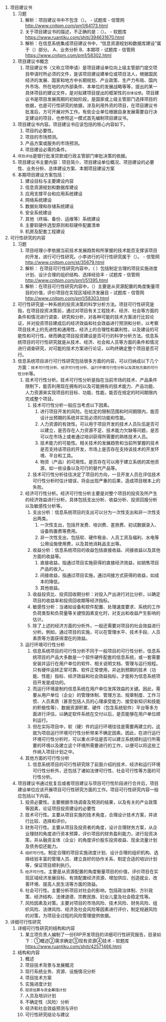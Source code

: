 1. 项目建议书
    1. 习题
        1. 解析：项目建议书中不包含（）。 - 试题库 - 信管网 http://www.cnitpm.com/pm1/64173.html
        2. 关于项目建议书的描述，不正确的是：（）。 - 软题库 https://www.ruantiku.com/shiti/394631670.html
        3. 解析：在信息系统集成项目建议书中，“信息资源规划和数据库建设”属于（）部分。 A、业务分析 B、本期项 - 试题库 - 信管网 https://www.cnitpm.com/pm1/58302.html
    2. 项目建议书概念
        1. 项目建议书（又称立项申请）是项目建设单位向上级主管部门提交项目申请时所必须的文件，是该项目建设建单位或项目法人，根据国民经济的发展、国家和地方中长期规划、产业政策、生产力布局、国内外市场、所在地的内外部条件、本单位的发展战略等等，提出的某一具体项目的建议文件，是对拟建项目提出的框架性的`总体设想`。项目建议书是项目发展周期的初始阶段，是国家或上级主管部门选择项目的依据，也是可行性研究的依据，涉及利用外资的项目，在项目建议书批准后，方可开展对外工作。有些企业单位根据自身发展需要自行决定建设的项目，也参照这一模式首先编制项目建议书。
    3. 项目建议书内容。项目建议书应该包括的核心内容如下。
        1. 项目的必要性。
        2. 项目的市场预测。
        3. 产品方案或服务的市场预测。
        4. 项目建设必需的条件。
    4. `项目评估`是银行批准贷款或行政主管部门审批决策的依据。
    5. 项目建议书主要内容：项目简介、项目建设单位概况、项目建设的必要性、业务分析、总体建设方案、本期项目建设方案
    6. 本期项目建设方案包括：
        1. 建设目标与主要建设内容
        2. 信息资源规划和数据库建设
        3. 应用支撑平台和应用系统建设
        4. 网络系统建设
        5. 数据处理和存储系统建设
        6. 安全系统建设
        7. 其他（终端、备份、运维等）系统建设
        8. 主要软硬件选型原则和软硬件配置清单
        9. 机房及配套工程建设
2. 可行性研究的内容
    1. 习题
        1. 项目经理小李依据当前技术发展趋势和所掌握的技术能否支撑该项目的开发，进行可行性研究。小李进行的可行性研究属于（）。 - 信管网 http://www.cnitpm.com/st/35679.html
        2. 解析： 在项目可行性研究内容中，（ ）包括制定合理的项目实施进度计划、设计合理的组织结构、选择经验丰 - 试题库 - 信管网 http://www.cnitpm.com/pm1/51395.html
        3. 解析：在项目可行性研究内容中，（）主要是从资源配置的角度衡量项目的价值，评价项目在实现区域经济发展目 - 试题库 - 信管网 http://www.cnitpm.com/pm1/58303.html
    2. 可行性研究是一种系统的投资决策的科学分析方法。项目可行性研究是指，在项目投资决策前，通过对项目有关工程技术、经济、社会等方面的条件和情况进行调查、研究和分析，对各种可能的技术方案进行比较论证，并对投资项目建成后的经济效益和社会效益进行预测和分析，以考察项目技术上的先进性和通用性，经济上的合理性和赢利性，以及建设的可能性和可行性，继而确定项目投资建设是否可行的科学分析方法。信息系统项目的可行性研究就是从技术、经济、社会和人员等方面的条件和情况进行调查研究，对可能的技术方案进行论证，以昀终确定整个项目是否可行。
    3. 信息系统项目进行可行性研究包括很多方面的内容，可以归纳成以下几个方面：`技术可行性分析、经济可行性分析、运行环境可行性分析以及其他方面的可行性分析`等。
        1. 技术可行性分析。技术可行性分析是指在当前市场的技术、产品条件限制下，能否利用现在拥有的以及可能拥有的技术能力、产品功能、人力资源来实现项目的目标、功能、性能，能否在规定的时间期限内完成整个项目。
            1. 技术可行性分析一般应当考虑以下因素。
                1. 进行项目开发的风险。在给定的限制范围和时间期限内，能否设计出预期的系统并实现必须的功能和性能。
                2. 人力资源的有效性。可以用于项目开发的技术人员队伍是否可以建立，是否存在人力资源不足、技术能力欠缺等问题，是否可以在市场上或者通过培训获得所需要的熟练技术人员。
                3. 技术能力的可能性。相关技术的发展趋势和当前所掌握的技术是否支持该项目的开发，市场上是否存在支持该技术的开发环境、平台和工具。
                4. 物资（产品）的可用性。是否存在可以用于建立系统的其他资源，如一些设备以及可行的替代产品等。
            2. 技术可行性分析往往决定了项目的方向，一旦开发人员在评估技术可行性分析时估计错误，将会出现严重的后果，造成项目根本上的失败。
        2. 经济可行性分析。经济可行性分析主要是对整个项目的投资及所产生的经济效益进行分析，具体包括支出分析、收益分析、投资回报分析以及敏感性分析等。
            1. 支出分析：信息系统项目的支出可以分为一次性支出和非一次性支出两类。
                1. 一次性支出，包括开发费、培训费、差旅费、初试数据录入、设备购置费等费用。
                2. 非一次性支出，包括软、硬件租金、人员工资及福利、水电等公用设施使用费，以及其他消耗品支出等。
            2. 收益分析：信息系统项目的收益包括直接收益、间接收益以及其他方面的收益等。
                1. 直接收益，指通过项目实施获得的直接经济效益，如销售项目产品的收入。
                2. 间接收益，指通过项目实施，通过间接方式获得的收益，如成本的降低。
                3. 其他收益。
            3. 收益投资比、投资回收期分析：对投入产出进行对比分析，以确定项目的收益率和投资回收期等经济指标。
            4. 敏感性分析：当诸如设备和软件配置、处理速度要求、系统的工作负荷类型和负荷量等关键性因素变化时，对支出和收益产生影响的估计。
            5. 除了上述的经济方面的分析外，一般还需要对项目的社会效益进行分析。例如，通过项目的实施，可以在管理水平、技术手段、人员素质等方面获得潜在的效益。
        3. 运行环境可行性分析
            1. 信息系统项目的可行性分析不同于一般项目的可行性分析，信息系统项目的产品大多数是一个软件硬件配套的信息系统，或一套需要安装并运行在用户单位的软件、相关说明文档、管理与运行规程。只有硬件运转正常可靠、软件正常使用，并达到预期的技术（功能、性能）指标、经济效益和社会效益指标，才能称为信息系统项目开发是成功的。
            2. 而运行环境是制约信息系统在用户单位发挥效益的关键。因此，需要从用户单位（企业）的管理体制、管理方法、规章制度、工作习惯、人员素质（甚至包括人员的心理承受能力、接受新知识和技能的积极性等）、数据资源积累、硬件（包含系统软件）平台等多方面进行评估，以确定软件系统在交付以后，是否能够在用户单位顺利运行。
            3. 但在实际项目中，软（硬）件的运行环境往往是需要再建立的，这就为项目运行环境可行性分析带来不确定因素。因此，在进行运行环境可行性分析时，可以重点评估是否可以建立系统顺利运行所需要的环境以及建立这个环境所需要进行的工作，以便可以将这些工作纳入项目计划之中。
        4. 其他方面的可行性分析
            1. 信息系统项目的可行性研究除了前面介绍的技术、经济和运行环境可行性分析外，还包括了诸如法律可行性、社会可行性等方面的可行性分析。
    4. 项目建议书通过批复后或者项目建议与项目可行性阶段进行合并后，项目建设单位应该开展项目可行性研究方面的工作。项目可行性研究内容一般应包括以下内容。
        1. 投资必要性。主要根据市场调查及预测的结果，以及有关的产业政策等因素，论证项目投资建设的必要性
        2. 技术可行性。主要从项目实施的技术角度，合理设计技术方案，并进行比较、选择和评价。
        3. 财务可行性。主要从项目及投资者的角度，设计合理财务方案，从企业理财的角度进行资本预算，评价项目的财务盈利能力，进行投资决策，并从融资主体（企业）的角度评价股东投资收益、现金流量计划及债务偿还能力。
        4. `组织可行性`。制定合理的项目实施进度计划、设计合理的组织机构、选择经验丰富的管理人员、建立良好的协作关系、制定合适的培训计划等，保证项目顺利执行。
        5. `经济可行性`。主要是从资源配置的角度衡量项目的价值，评价项目在实现区域经济发展目标、有效配置经济资源、增加供应、创造就业、改善环境、提高人民生活等方面的效益。
        6. 社会可行性。主要分析项目对社会的影响，包括政治体制、方针政策、经济结构、法律道德、宗教民族、妇女儿童及社会稳定性等。
        7. 风险因素及对策。主要对项目的市场风险、技术风险、财务风险、组织风险、法律风险、经济及社会风险等因素进行评价，制定规避风险的对策，为项目全过程的风险管理提供依据。
3. 详细可行性研究
    1. 详细可行性研究的结构和内容
        1. 某立项负责人编制了一份ERP开发项目的详细可行性研究报告，目录如下：①概述②需求确定③现有资源④技术 - 软题库 https://www.ruantiku.com/shiti/42571466.html
    2. 结构和内容
        1. 概述
        2. 项目技术背景与发展概况
        3. 现行系统业务、资源、设施情况分析
        4. 项目技术方案
        5. 实施进度计划
        6. `投资估算与资金筹措计划`
        7. 人员及培训计划
        8. 不确定性（风险）分析
        9. 经济和社会效益预测与评价
        10. 可行性研究结论与建议